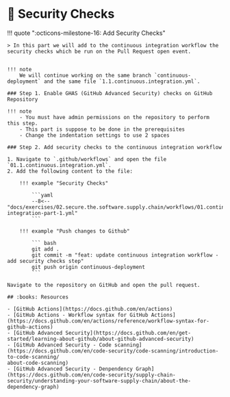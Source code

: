 # :test_tube: Security Checks

!!! quote ":octicons-milestone-16: Add Security Checks"

    > In this part we will add to the continuous integration workflow the security checks which be run on the Pull Request open event.


    !!! note
        We will continue working on the same branch `continuous-deployment` and the same file `1.1.continuous.integration.yml`.

    ### Step 1. Enable GHAS (GitHub Advanced Security) checks on GitHub Repository

    !!! note
        - You must have admin permissions on the repository to perform this step.
        - This part is suppose to be done in the prerequisites
        - Change the indentation settings to use 2 spaces

    ### Step 2. Add security checks to the continuous integration workflow

    1. Navigate to `.github/workflows` and open the file `01.1.continuous.integration.yml`.
    2. Add the following content to the file:

        !!! example "Security Checks"

            ```yaml
            --8<-- "docs/exercises/02.secure.the.software.supply.chain/workflows/01.continuous-integration-part-1.yml"
            ```

        !!! example "Push changes to Github"

            ``` bash
            git add .
            git commit -m "feat: update continuous integration workflow - add security checks step"
            git push origin continuous-deployment
            ```

    Navigate to the repository on GitHub and open the pull request.

    ## :books: Resources

    - [GitHub Actions](https://docs.github.com/en/actions)
    - [GitHub Actions - Workflow syntax for GitHub Actions](https://docs.github.com/en/actions/reference/workflow-syntax-for-github-actions)
    - [GitHub Advanced Security](https://docs.github.com/en/get-started/learning-about-github/about-github-advanced-security)
    - [GitHub Advanced Security - Code scanning](https://docs.github.com/en/code-security/code-scanning/introduction-to-code-scanning/
    about-code-scanning)
    - [GitHub Advanced Security - Denpendency Graph](https://docs.github.com/en/code-security/supply-chain-security/understanding-your-software-supply-chain/about-the-dependency-graph)
